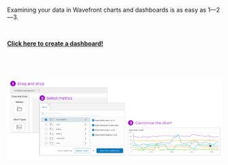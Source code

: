 <div class="container-fluid">
<div class="col-sm-12 col-md-6">

<p>Examining your data in Wavefront charts and dashboards is as easy as 1&mdash;2&mdash;3.</p>
<p>&nbsp;</p>
<a href="../dashboards/untitled-dashboard/create"><strong>Click here to create a dashboard!</strong> </a>
<p>&nbsp;</p>
<p>&nbsp;</p>
<img src="images/dashboards_charts.png"></img>
&nbsp;
</div>
</div>
